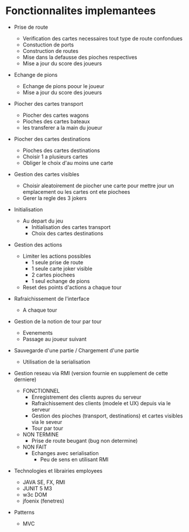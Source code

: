 # Fonctionnalites implemantees
* Prise de route
    * Verification des cartes necessaires tout type de route confondues
    * Constuction de ports
    * Construction de routes
    * Mise dans la defausse des pioches respectives 
    * Mise a jour du score des joueurs

* Echange de pions
    * Echange de pions poour le joueur
    * Mise a jour du score des joueurs 

* Piocher des cartes transport
    * Piocher des cartes wagons
    * Pioches des cartes bateaux
    * les transferer a la main du joueur
    
* Piocher des cartes destinations
    * Pioches des cartes destinations
    * Choisir 1 a plusieurs cartes
    * Obliger le choix d'au moins une carte
    
*  Gestion des cartes visibles
    * Choisir aleatoirement de piocher une carte pour mettre jour un emplacement ou les cartes ont ete piochees
    * Gerer la regle des 3 jokers

* Initialisation
    * Au depart du jeu
        * Initialisation des cartes transport 
        * Choix des cartes destinations
        
* Gestion des actions
    * Limiter les actions possibles
        * 1 seule prise de route
        * 1 seule carte joker visible
        * 2 cartes piochees 
        * 1 seul echange de pions
    * Reset des points d'actions a chaque tour
        
* Rafraichissement de l'interface
    * A chaque tour
    
* Gestion de la notion de tour par tour
    * Evenements
    * Passage au joueur suivant
    
* Sauvegarde d'une partie / Chargement d'une partie
    * Utilisation de la serialisation
    
* Gestion reseau via RMI (version fournie en supplement de cette derniere)
    * FONCTIONNEL
        * Enregistrement des clients aupres du serveur
        * Rafraichissement des clients (modele et UX) depuis via le serveur
        * Gestion des pioches (transport, destinations) et cartes visibles via le seveur
        * Tour par tour
    * NON TERMINE
        * Prise de route beugant (bug non determine)
    * NON FAIT 
        * Echanges avec serialisation
            * Peu de sens en utilisant RMI
            
* Technologies et librairies employees
    * JAVA SE, FX, RMI
    * JUNIT 5 M3
    * w3c DOM
    * jfoenix (fenetres)
    
* Patterns
    * MVC